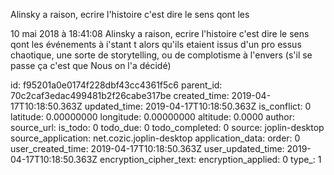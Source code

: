 Alinsky a raison, ecrire l\'histoire c\'est dire le sens qont les

10 mai 2018 à 18:41:08
Alinsky a raison, ecrire l\'histoire c\'est dire le sens qont les
événements à i\'stant t alors qu\'ils etaient issus d\'un pro essus
chaotique, une sorte de storytelling, ou de complotisme à l\'envers
(s\'il se passe ça c\'est que Nous on l\'a décidé)


id: f95201a0e0174f228dbf43cc4361f5c6
parent_id: 70c2caf3edac499481b2f26cabe317be
created_time: 2019-04-17T10:18:50.363Z
updated_time: 2019-04-17T10:18:50.363Z
is_conflict: 0
latitude: 0.00000000
longitude: 0.00000000
altitude: 0.0000
author: 
source_url: 
is_todo: 0
todo_due: 0
todo_completed: 0
source: joplin-desktop
source_application: net.cozic.joplin-desktop
application_data: 
order: 0
user_created_time: 2019-04-17T10:18:50.363Z
user_updated_time: 2019-04-17T10:18:50.363Z
encryption_cipher_text: 
encryption_applied: 0
type_: 1